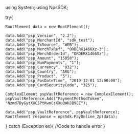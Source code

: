 using System;
using NpsSDK;

try{

    RootElement data = new RootElement();

    data.Add("psp_Version", "2.2");
    data.Add("psp_MerchantId", "sdk_test");
    data.Add("psp_TxSource", "WEB");
    data.Add("psp_MerchTxRef", "ORDERX1466Xz-3");
    data.Add("psp_MerchOrderId", "ORDERX1466Xz");
    data.Add("psp_Amount", "15050");
    data.Add("psp_NumPayments", "1");
    data.Add("psp_Currency", "032");
    data.Add("psp_Country", "ARG");
    data.Add("psp_Product", "5");
    data.Add("psp_PosDateTime", "2019-12-01 12:00:00");
    data.Add("psp_CardSecurityCode", "325");

    ComplexElement pspVaultReference = new ComplexElement();
    pspVaultReference.Add("PaymentMethodToken", "Nzmd7DyGytXXC5PtKwnCsXXuQWHJB9EE");

    data.Add("psp_VaultReference", pspVaultReference);
    RootElement response = npsSdk.PayOnline_2p(data);

}
catch (Exception ex){
    //Code to handle error
}

